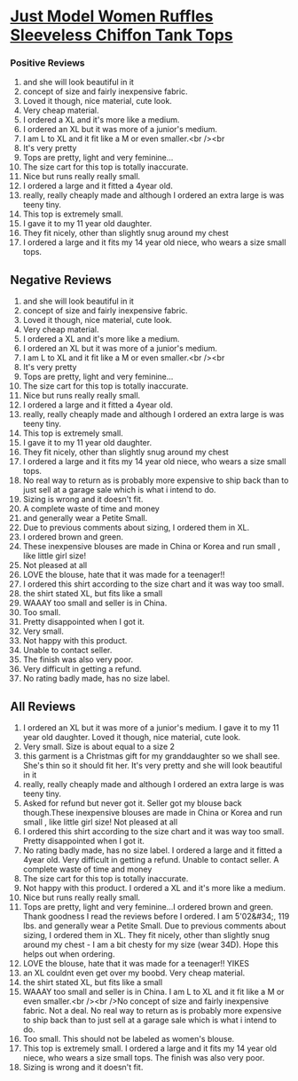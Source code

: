 # [Just Model Women Ruffles Sleeveless Chiffon Tank Tops](https://products.checkmycream.com/products/Just-Model-Women-Ruffles-Sleeveless-Chiffon-Tank-Tops.html)

### Positive Reviews

<ol>
      <li>and she will look beautiful in it</li>
      <li>concept of size and fairly inexpensive fabric.</li>
      <li>Loved it though, nice material, cute look.</li>
      <li>Very cheap material.</li>
      <li>I ordered a XL and it&#x27;s more like a medium.</li>
      <li>I ordered an XL but it was more of a junior&#x27;s medium.</li>
      <li>I am L to XL and it fit like a M or even smaller.&lt;br /&gt;&lt;br</li>
      <li>It&#x27;s very pretty</li>
      <li>Tops are pretty, light and very feminine...</li>
      <li>The size cart for this top is totally inaccurate.</li>
      <li>Nice but runs really really small.</li>
      <li>I ordered a large and it fitted a 4year old.  </li>
      <li>really, really cheaply made and although I ordered an extra large is was teeny tiny.</li>
      <li>This top is extremely small.</li>
      <li>I gave it to my 11 year old daughter.</li>
      <li>They fit nicely, other than slightly snug around my chest</li>
      <li>I ordered a large and it fits my 14 year old niece, who wears a size small tops.  </li>
</ol>


<h2>Negative Reviews</h2>
<ol>
<li> and she will look beautiful in it</li>
<li> concept of size and fairly inexpensive fabric.</li>
<li> Loved it though, nice material, cute look.</li>
<li> Very cheap material.</li>
<li> I ordered a XL and it&#x27;s more like a medium.</li>
<li> I ordered an XL but it was more of a junior&#x27;s medium.</li>
<li> I am L to XL and it fit like a M or even smaller.&lt;br /&gt;&lt;br</li>
<li> It&#x27;s very pretty</li>
<li> Tops are pretty, light and very feminine...</li>
<li> The size cart for this top is totally inaccurate.</li>
<li> Nice but runs really really small.</li>
<li> I ordered a large and it fitted a 4year old.  </li>
<li> really, really cheaply made and although I ordered an extra large is was teeny tiny.</li>
<li> This top is extremely small.</li>
<li> I gave it to my 11 year old daughter.</li>
<li> They fit nicely, other than slightly snug around my chest</li>
<li> I ordered a large and it fits my 14 year old niece, who wears a size small tops.  </li>
<li> No real way to return as is probably more expensive to ship back than to just sell at a garage sale which is what i intend to do.</li>
<li> Sizing is wrong and it doesn&#x27;t fit.</li>
<li> A complete waste of time and money</li>
<li> and generally wear a Petite Small.  </li>
<li> Due to previous comments about sizing, I ordered them in XL.  </li>
<li> I ordered brown and green.</li>
<li> These inexpensive blouses are made in China or Korea and run small , like little girl size!  </li>
<li> Not pleased at all</li>
<li> LOVE the blouse, hate that it was made for a teenager!!  </li>
<li> I ordered this shirt according to the size chart and it was way too small.</li>
<li> the shirt stated XL, but fits like a small</li>
<li> WAAAY too small and seller is in China.  </li>
<li> Too small.</li>
<li> Pretty disappointed when I got it.</li>
<li> Very small.  </li>
<li> Not happy with this product.  </li>
<li> Unable to contact seller.</li>
<li> The finish was also very poor.</li>
<li> Very difficult in getting a refund.</li>
<li> No rating badly made, has no size label.</li>
</ol>

<h2>All Reviews</h2>

<ol>
    <li> I ordered an XL but it was more of a junior&#x27;s medium. I gave it to my 11 year old daughter. Loved it though, nice material, cute look.</li>
    <li> Very small.  Size is about equal to a size 2</li>
    <li> this garment is a Christmas gift for my granddaughter so we shall see. She&#x27;s thin so it should fit her. It&#x27;s very pretty and she will look beautiful in it</li>
    <li> really, really cheaply made and although I ordered an extra large is was teeny tiny.</li>
    <li> Asked for refund but never got it.  Seller got my blouse back though.These inexpensive blouses are made in China or Korea and run small , like little girl size!  Not pleased at all</li>
    <li> I ordered this shirt according to the size chart and it was way too small. Pretty disappointed when I got it.</li>
    <li> No rating badly made, has no size label. I ordered a large and it fitted a 4year old.  Very difficult in getting a refund. Unable to contact seller. A complete waste of time and money</li>
    <li> The size cart for this top is totally inaccurate.</li>
    <li> Not happy with this product.  I ordered a XL and it&#x27;s more like a medium.</li>
    <li> Nice but runs really really small.</li>
    <li> Tops are pretty, light and very feminine...I ordered brown and green. Thank goodness I read the reviews before I ordered.  I am 5&#x27;02&amp;#34;, 119 lbs. and generally wear a Petite Small.  Due to previous comments about sizing, I ordered them in XL.  They fit nicely, other than slightly snug around my chest - I am a bit chesty for my size (wear 34D).  Hope this helps out when ordering.</li>
    <li> LOVE the blouse, hate that it was made for a teenager!!  YIKES</li>
    <li> an XL couldnt even get over my boobd. Very cheap material.</li>
    <li> the shirt stated XL, but fits like a small</li>
    <li> WAAAY too small and seller is in China.  I am L to XL and it fit like a M or even smaller.&lt;br /&gt;&lt;br /&gt;No concept of size and fairly inexpensive fabric. Not a deal. No real way to return as is probably more expensive to ship back than to just sell at a garage sale which is what i intend to do.</li>
    <li> Too small. This should not be labeled as women&#x27;s blouse.</li>
    <li> This top is extremely small. I ordered a large and it fits my 14 year old niece, who wears a size small tops.  The finish was also very poor.</li>
    <li> Sizing is wrong and it doesn&#x27;t fit.</li>
</ol>




